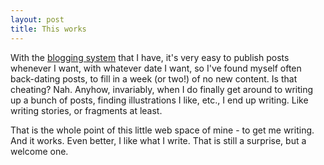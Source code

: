 ```yaml
---
layout: post
title: This works
---
```


With the [blogging system](http://jekyllrb.com/) that I have, it's very easy to publish posts whenever I want, with whatever date I want, so I've found myself often back-dating posts, to fill in a week (or two!) of no new content. Is that cheating? Nah. Anyhow, invariably, when I do finally get around to writing up a bunch of posts, finding illustrations I like, etc., I end up writing. Like writing stories, or fragments at least. 

That is the whole point of this little web space of mine - to get me writing. And it works. Even better, I like what I write. That is still a surprise, but a welcome one.

